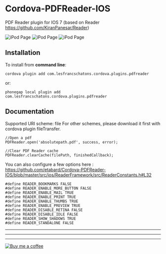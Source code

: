 Cordova-PDFReader-IOS
==================

PDF Reader plugin for IOS 7 (based on Reader https://github.com/KiranPanesar/Reader)

![iPod Page](http://i.imgur.com/GPL2Gn2.png)
![iPod Page](http://i.imgur.com/551VLUx.png)
![iPod Page](http://i.imgur.com/0nrtfWd.png)

Installation
------------

To install from **command line**:

    cordova plugin add com.lesfrancschatons.cordova.plugins.pdfreader

or:

    phonegap local plugin add com.lesfrancschatons.cordova.plugins.pdfreader


Documentation
-------------

Supported URI scheme: file
For other schemes, please download it first with cordova plugin fileTransfer.

    //Open a pdf
    PDFReader.open('absolutepath.pdf', success, error);

    //Clear PDF Reader cache
    PDFReader.clearCache(filePath, finishedCallback);


You can also configure a few options here : https://github.com/etabard/Cordova-PDFReader-IOS/blob/master/src/ios/ReaderFramework/src/ReaderConstants.h#L32

```
#define READER_BOOKMARKS FALSE
#define READER_ENABLE_MORE_BUTTON FALSE
#define READER_ENABLE_MAIL TRUE
#define READER_ENABLE_PRINT TRUE
#define READER_ENABLE_THUMBS TRUE
#define READER_ENABLE_PREVIEW TRUE
#define READER_DISABLE_RETINA FALSE
#define READER_DISABLE_IDLE FALSE
#define READER_SHOW_SHADOWS TRUE
#define READER_STANDALONE FALSE
```

----------
----------
----------

[![Buy me a coffee](http://ko-fi.com/img/button-1.png)](https://www.paypal.com/cgi-bin/webscr?cmd=_s-xclick&hosted_button_id=WJP9FB4YJKXZ2)